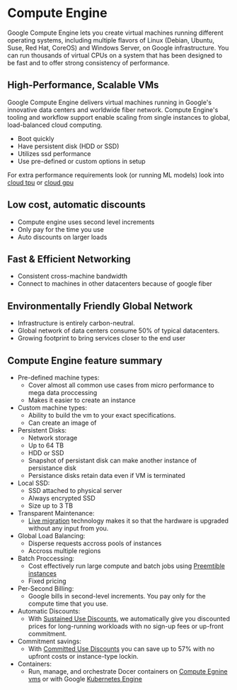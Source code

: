 
# Compute Engine
Google Compute Engine lets you create virtual machines running different operating systems, including multiple flavors of Linux (Debian, Ubuntu, Suse, Red Hat, CoreOS) and Windows Server, on Google infrastructure. You can run thousands of virtual CPUs on a system that has been designed to be fast and to offer strong consistency of performance.

## High-Performance, Scalable VMs
Google Compute Engine delivers virtual machines running in Google's innovative data centers and worldwide fiber network. Compute Engine's tooling and workflow support enable scaling from single instances to global, load-balanced cloud computing.


* Boot quickly
* Have persistent disk (HDD or SSD)
* Utilizes ssd performance
* Use pre-defined or custom options in setup

For extra performance requirements look (or running ML models) look into [cloud tpu](cloud_tpu.md) or [cloud gpu](cloud_gpu.md)


## Low cost, automatic discounts
* Compute engine uses second level increments
* Only pay for the time you use
* Auto discounts on larger loads

## Fast & Efficient Networking

* Consistent cross-machine bandwidth
* Connect to machines in other datacenters because of google fiber

## Environmentally Friendly Global Network
* Infrastructure is entirely carbon-neutral. 
* Global network of data centers consume 50% of typical datacenters. 
* Growing footprint to bring services closer to the end user

## Compute Engine feature summary
* Pre-defined machine types:
    * Cover almost all common use cases from micro performance to mega data proccessing
    * Makes it easier to create an instance
* Custom machine types:
    * Ability to build the vm to your exact specifications. 
    * Can create an image of 
* Persistent Disks:
    * Network storage
    * Up to 64 TB
    * HDD or SSD
    * Snapshot of persistant disk can make another instance of persistance disk
    * Persistance disks retain data even if VM is terminated
* Local SSD:
    * SSD attached to physical server
    * Always encrypted SSD
    * Size up to 3 TB
* Transparent Maintenance:
    *  [Live migration](live_migrate.md) technology makes it so that the hardware is upgraded without any input from you.
* Global Load Balancing:
    * Disperse requests accross pools of instances
    * Accross multiple regions
* Batch Proccessing:
    * Cost effectively run large compute and batch jobs using [Preemtible instances](preemtible.md)
    * Fixed pricing
* Per-Second Billing:
    * Google bills in second-level increments. You pay only for the compute time that you use.
* Automatic Discounts: 
    * With [Sustained Use Discounts](sustained_user_discounts.md), we automatically give you discounted prices for long-running workloads with no sign-up fees or up-front commitment.
* Commitment savings:
    * With [Committed Use Discounts](committed_use_discounts.md) you can save up to 57% with no upfront costs or instance-type lockin.
* Containers:
    * Run, manage, and orchestrate Docer containers on [Compute Egnine vms](https://cloud.google.com/compute/docs/containers/) or with Google [Kubernetes Engine](https://cloud.google.com/kubernetes-engine/)
